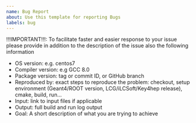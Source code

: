 ```yaml
---
name: Bug Report
about: Use this template for reporting Bugs
labels: bug
---
```


!!!IMPORTANT!!!: To facilitate faster and easier response to your issue please provide in addition to the description of the issue also the following information

 - OS version: e.g. centos7
 - Compiler version: e.g GCC 8.0
 - Package version: tag or commit ID, or GitHub branch
 - Reproduced by: exact steps to reproduce the problem: checkout, setup environment (Geant4/ROOT version, LCG/iLCSoft/Key4hep release), cmake, build, run...
 - Input: link to input files if applicable
 - Output: full build and run log output
 - Goal: A short description of what you are trying to achieve

